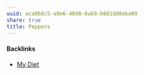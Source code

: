 ```yaml
---
uuid: aca0b8c5-a9e6-40d0-8a69-b601dd8eba09
share: true
title: Peppers
---
```

#### Backlinks

* [My Diet](/1c758e4a-2653-4946-84b2-945fcf717950)